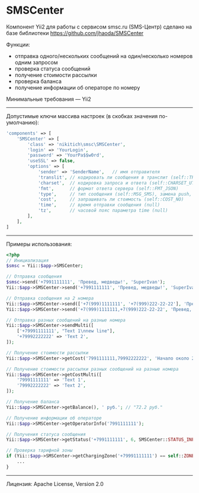 SMSCenter
=========

Компонент Yii2 для работы с сервисом smsc.ru (SMS-Центр)
сделано на базе библиотеки https://github.com/jhaoda/SMSCenter

Функции:
* отправка одного/нескольких сообщений на один/несколько номеров одним запросом
* проверка статуса сообщений
* получение стоимости рассылки
* проверка баланса
* получение информации об операторе по номеру

Минимальные требования — Yii2

***

Допустимые ключи массива настроек (в скобках значения по-умолчанию):

```php
'components' => [
    'SMSCenter' => [
        'class' => 'nikitich\smsc\SMSCenter',
        'login' => 'YourLogin',
        'password' => 'YourPa$$w0rd',
        'useSSL' => false,
        'options' => [
            'sender' => 'SenderName',   // имя отправителя
            'translit', // кодировать ли сообщения в транслит (self::TRANSLIT_NONE)
            'charset',  // кодировка запроса и ответа (self::CHARSET_UTF8)
            'fmt',      // формат ответа сервера (self::FMT_JSON)
            'type',     // тип сообщения (self::MSG_SMS), замена push, ping, hlr и прочих
            'cost',     // запрашивать ли стоимость (self::COST_NO)
            'time',     // время отправки сообщения (null)
            'tz',       // часовой пояс параметра time (null)
        ],
    ],
]
```

***

Примеры использования:
```php
<?php
// Инициализация
$smsc = Yii::$app->SMSCenter;

// Отправка сообщения
$smsc->send('+7991111111', 'Превед, медведы!', 'SuperIvan');
Yii::$app->SMSCenter->send('+7991111111', 'Превед, медведы!', 'SuperIvan');

// Отправка сообщения на 2 номера
Yii::$app->SMSCenter->send(['+7(999)1111111', '+7(999)222-22-22'], 'Превед, медведы!', 'SuperIvan');
Yii::$app->SMSCenter->send('+7(999)1111111,+7(999)222-22-22', 'Превед, медведы!', 'SuperIvan');

// Отправка разных сообщений на разные номера
Yii::$app->SMSCenter->sendMulti([
    ['+79991111111', "Text 1\nnew line"],
    '+79992222222' => 'Text 2',
]);

// Получение стоимости рассылки
Yii::$app->SMSCenter->getCost('7991111111,79992222222', 'Начало около 251 млн лет, конец — 201 млн лет назад.');

// Получение стоимости рассылки разных сообщений на разные номера
Yii::$app->SMSCenter->getCostMulti([
    '79991111111' => 'Text 1',
    '79992222222' => 'Text 2',
]);

// Получение баланса
Yii::$app->SMSCenter->getBalance(), ' руб.'; // "72.2 руб."

// Получение информации об операторе
Yii::$app->SMSCenter->getOperatorInfo('7991111111');

// Получения статуса сообщения
Yii::$app->SMSCenter->getStatus('+7991111111', 6, SMSCenter::STATUS_INFO_EXT);

// Проверка тарифной зоны
if (Yii::$app->SMSCenter->getChargingZone('+79991111111') == self::ZONE_RU) {
    ...
}
```

***

Лицензия: Apache License, Version 2.0
